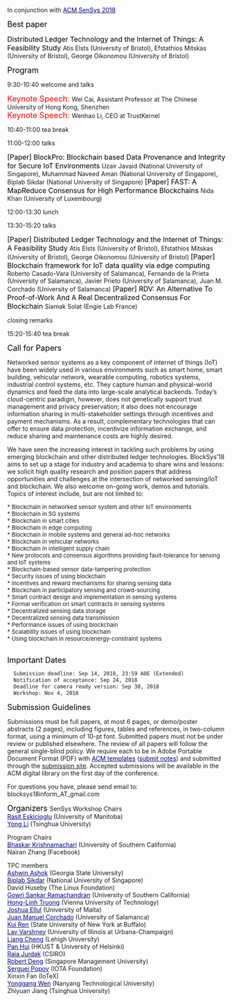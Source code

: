 In conjunction with [<font color="darkblue">ACM SenSys 2018</font>](http://sensys.acm.org/2018/workshops/)<br/>


<font color="black" size="4"> Best paper </font>

<font color="black" size="3">Distributed Ledger Technology and the Internet of Things: A Feasibility Study </font>
Atis Elsts (University of Bristol), Efstathios Mitskas (University of Bristol), George Oikonomou (University of Bristol)

<font color="black" size="4"> Program </font>

9:30-10:40 welcome and talks

<font color="red" size="4">Keynote Speech: </font> Wei Cai, Assistant Professor at The Chinese University of Hong Kong, Shenzhen<br/>
<font color="red" size="4">Keynote Speech: </font> Wenhao Li, CEO at TrustKernel<br/>

10:40-11:00 tea break

11:00-12:00 talks

<font color="black" size="3">[Paper] BlockPro: Blockchain based Data Provenance and Integrity for Secure IoT Environments </font>
Uzair Javaid (National University of Singapore), Muhammad Naveed Aman (National University of Singapore), Biplab Sikdar (National University of Singapore)
<font color="black" size="3">[Paper] FAST: A MapReduce Consensus for High Performance Blockchains </font>
Nida Khan (University of Luxembourg)

12:00-13:30 lunch

13:30-15:20 talks

<font color="black" size="3">[Paper] Distributed Ledger Technology and the Internet of Things: A Feasibility Study </font>
Atis Elsts (University of Bristol), Efstathios Mitskas (University of Bristol), George Oikonomou (University of Bristol)
<font color="black" size="3">[Paper] Blockchain framework for IoT data quality via edge computing </font>
Roberto Casado-Vara (University of Salamanca), Fernando de la Prieta (University of Salamanca), Javier Prieto (University of Salamanca), Juan M. Corchado (University of Salamanca)
<font color="black" size="3">[Paper] RDV: An Alternative To Proof-of-Work And A Real Decentralized Consensus For Blockchain </font>
Siamak Solat (Engie Lab France)

closing remarks

15:20-15:40 tea break

<font color="black" size="4"> Call for Papers </font>

Networked sensor systems as a key component of internet of things (IoT) have been widely used in various environments such as smart home, smart building, vehicular network, wearable computing, robotics systems, industrial control systems, etc. They capture human and physical-world dynamics and feed the data into large-scale analytical backends. Today’s cloud-centric paradigm, however, does not genetically support trust management and privacy preservation; it also does not encourage information sharing in multi-stakeholder settings through incentives and payment mechanisms. As a result, complementary technologies that can offer to ensure data protection, incentivize information exchange, and reduce sharing and maintenance costs are highly desired.

We have seen the increasing interest in tackling such problems by using emerging blockchain and other distributed ledger technologies. BlockSys’18 aims to set up a stage for industry and academia to share wins and lessons: we solicit high quality research and position papers that address opportunities and challenges at the intersection of networked sensing/IoT and blockchain. We also welcome on-going work, demos and tutorials. Topics of interest include, but are not limited to:

  <font size="2.75">
  * Blockchain in networked sensor system and other IoT environments<br/>
  * Blockchain in 5G systems<br/>
  * Blockchain in smart cities<br/>
  * Blockchain in edge computing<br/>
  * Blockchain in mobile systems and general ad-hoc networks<br/>
  * Blockchain in vehicular networks<br/>
  * Blockchain in intelligent supply chain<br/>
  * New protocols and consensus algorithms providing fault-tolerance for sensing and IoT systems<br/>
  * Blockchain-based sensor data-tampering protection<br/>
  * Security issues of using blockchain<br/>
  * Incentives and reward mechanisms for sharing sensing data<br/>
  * Blockchain in participatory sensing and crowd-sourcing<br/>
  * Smart contract design and implementation in sensing systems<br/>
  * Formal verification on smart contracts in sensing systems<br/>
  * Decentralized sensing data storage<br/>
  * Decentralized sensing data transmission<br/> 
  * Performance issues of using blockchain<br/>
  * Scalability issues of using blockchain<br/>
  * Using blockchain in resource/energy-constraint systems<br/>
  </font><br/>
  
<font color="black" size="4"> Important Dates </font> 
```markdown
  Submission deadline: Sep 14, 2018, 23:59 AOE (Extended)
  Notification of acceptance: Sep 24, 2018
  Deadline for camera ready version: Sep 30, 2018
  Workshop: Nov 4, 2018
```

<font color="black" size="4"> Submission Guidelines </font> 

Submissions must be full papers, at most 6 pages, or demo/poster abstracts (2 pages), including figures, tables and references, in two-column format, using a minimum of 10-pt font. Submitted papers must not be under review or published elsewhere. The review of all papers will follow the general single-blind policy. We require each to be in Adobe Portable Document Format (PDF) with [<font color="darkblue">ACM templates</font>](https://www.acm.org/publications/proceedings-template) ([<font color="darkblue">submit notes</font>](http://sensys.acm.org/2018/resources/documents/HowTo.pdf)) and submitted through the [submission site](https://blocksys18.hotcrp.com/). Accepted submissions will be available in the ACM digital library on the first day of the conference.

For questions you have, please send email to: blocksys18inform_AT_gmail.com

<font color="black" size="4"> Organizers </font> 
SenSys Workshop Chairs<br/>
  [<font color="darkblue">Rasit Eskicioglu</font>](http://www.cs.umanitoba.ca/~rasit/) (University of Manitoba)<br/>
  [<font color="darkblue">Yong Li</font>](http://www.tsinghua.edu.cn/publish/eeen/3784/2014/20140822095535708666236/20140822095535708666236_.html) (Tsinghua University)<br/>
  
Program Chairs<br/>
  [<font color="darkblue">Bhaskar Krishnamachari</font>](http://ceng.usc.edu/~bkrishna/) (University of Southern California)<br/>
  Nairan Zhang (Facebook)<br/>

TPC members<br/>
  [<font color="darkblue">Ashwin Ashok</font>](https://grid.cs.gsu.edu/~aashok/) (Georgia State University)<br/>
  [<font color="darkblue">Biplab Sikdar</font>](https://www.ece.nus.edu.sg/stfpage/bsikdar/) (National University of Singapore)<br/>
  David Huseby (The Linux Foundation)<br/>
  [<font color="darkblue">Gowri Sankar Ramachandran</font>](http://www.gowrisankar.net/) (University of Southern California)<br/>
  [<font color="darkblue">Hong-Linh Truong</font>](http://www.infosys.tuwien.ac.at/staff/truong/) (Vienna University of Technology)<br/>
  [<font color="darkblue">Joshua Ellul</font>](http://staff.um.edu.mt/joshua.ellul/) (University of Malta)<br/>
  [<font color="darkblue">Juan Manuel Corchado</font>](https://bisite.usal.es/en/corchado) (University of Salamanca)<br/>
  [<font color="darkblue">Kui Ren</font>](https://www.acsu.buffalo.edu/~kuiren/) (State University of New York at Buffalo)<br/>
  [<font color="darkblue">Lav Varshney</font>](http://www.varshney.csl.illinois.edu/) (University of Illinois at Urbana-Champaign)<br/>
  [<font color="darkblue">Liang Cheng</font>](http://liangcheng.info/) (Lehigh University)<br/>
  [<font color="darkblue">Pan Hui</font>](https://www.cse.ust.hk/~panhui/) (HKUST & University of Helsinki)<br/>
  [<font color="darkblue">Raja Jurdak</font>](https://people.csiro.au/J/R/Raja-Jurdak) (CSIRO)<br/>
  [<font color="darkblue">Robert Deng</font>](http://www.mysmu.edu/faculty/robertdeng/) (Singapore Management University)<br/> 
  [<font color="darkblue">Serguei Popov</font>](https://blog.iota.org/@serguei.popov) (IOTA Foundation)<br/>
  Xinxin Fan (IoTeX)<br/>
  [<font color="darkblue">Yonggang Wen</font>](http://www.ntu.edu.sg/home/ygwen/) (Nanyang Technological University)<br/>
  Zhiyuan Jiang (Tsinghua University)<br/>
